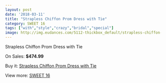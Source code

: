```yaml
---
layout: post
date: '2018-03-11'
title: "Strapless Chiffon Prom Dress with Tie"
category: SWEET 16
tags: ["with","style","crazy","bridal","special"]
image: http://img.eudances.com/5112-thickbox_default/strapless-chiffon-prom-dress-with-tie.jpg
---
```

Strapless Chiffon Prom Dress with Tie

On Sales: **$474.99**
<a href="https://www.eudances.com/en/sweet-16/1726-strapless-chiffon-prom-dress-with-tie.html"><amp-img layout="responsive" width="600" height="600" src="//img.eudances.com/5112-thickbox_default/strapless-chiffon-prom-dress-with-tie.jpg" alt="Strapless Chiffon Prom Dress with Tie 0" /></a>
<a href="https://www.eudances.com/en/sweet-16/1726-strapless-chiffon-prom-dress-with-tie.html"><amp-img layout="responsive" width="600" height="600" src="//img.eudances.com/5117-thickbox_default/strapless-chiffon-prom-dress-with-tie.jpg" alt="Strapless Chiffon Prom Dress with Tie 1" /></a>
<a href="https://www.eudances.com/en/sweet-16/1726-strapless-chiffon-prom-dress-with-tie.html"><amp-img layout="responsive" width="600" height="600" src="//img.eudances.com/5116-thickbox_default/strapless-chiffon-prom-dress-with-tie.jpg" alt="Strapless Chiffon Prom Dress with Tie 2" /></a>
<a href="https://www.eudances.com/en/sweet-16/1726-strapless-chiffon-prom-dress-with-tie.html"><amp-img layout="responsive" width="600" height="600" src="//img.eudances.com/5115-thickbox_default/strapless-chiffon-prom-dress-with-tie.jpg" alt="Strapless Chiffon Prom Dress with Tie 3" /></a>
<a href="https://www.eudances.com/en/sweet-16/1726-strapless-chiffon-prom-dress-with-tie.html"><amp-img layout="responsive" width="600" height="600" src="//img.eudances.com/5114-thickbox_default/strapless-chiffon-prom-dress-with-tie.jpg" alt="Strapless Chiffon Prom Dress with Tie 4" /></a>
<a href="https://www.eudances.com/en/sweet-16/1726-strapless-chiffon-prom-dress-with-tie.html"><amp-img layout="responsive" width="600" height="600" src="//img.eudances.com/5113-thickbox_default/strapless-chiffon-prom-dress-with-tie.jpg" alt="Strapless Chiffon Prom Dress with Tie 5" /></a>

Buy it: [Strapless Chiffon Prom Dress with Tie](https://www.eudances.com/en/sweet-16/1726-strapless-chiffon-prom-dress-with-tie.html "Strapless Chiffon Prom Dress with Tie")

View more: [SWEET 16](https://www.eudances.com/en/18-sweet-16 "SWEET 16")